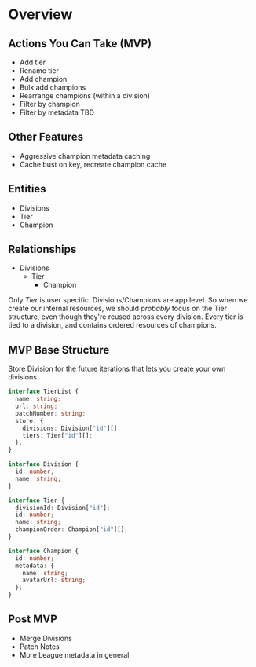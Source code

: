 # Overview

## Actions You Can Take (MVP)

- Add tier
- Rename tier
- Add champion
- Bulk add champions
- Rearrange champions (within a division)
- Filter by champion
- Filter by metadata TBD

## Other Features

- Aggressive champion metadata caching
- Cache bust on key, recreate champion cache

## Entities

- Divisions
- Tier
- Champion

## Relationships

- Divisions
  - Tier
    - Champion

Only _Tier_ is user specific. Divisions/Champions are app level. So when we create our internal resources, we should _probably_ focus on the Tier structure, even though they're reused across every division. Every tier is tied to a division, and contains ordered resources of champions.

## MVP Base Structure

Store Division for the future iterations that lets you create your own divisions

```ts
interface TierList {
  name: string;
  url: string;
  patchNumber: string;
  store: {
    divisions: Division["id"][];
    tiers: Tier["id"][];
  };
}

interface Division {
  id: number;
  name: string;
}

interface Tier {
  divisionId: Division["id"];
  id: number;
  name: string;
  championOrder: Champion["id"][];
}

interface Champion {
  id: number;
  metadata: {
    name: string;
    avatarUrl: string;
  };
}
```

## Post MVP

- Merge Divisions
- Patch Notes
- More League metadata in general
